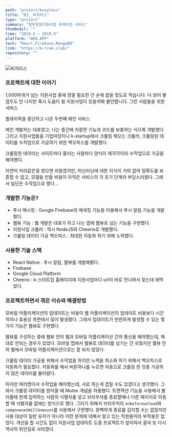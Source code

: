```yaml
---
path: "project/busyless"
title: "03__비지리스"
type: "project"
summary: "정부창업지원사업 큐레이션 서비스"
thumbnail: ""
time: "2019.5 ~ 2019.9"
platform: "WEB,APP"
tech: "React,Firebase,MongoDB"
link: "https://m-tree.club/"
repository: ""
---
```

![비지리스](https://drive.google.com/uc?export=download&id=1cYkoaEZa9aNHL9l7ohEUIgWIQDp3Volg)

### 프로젝트에 대한 이야기
1,000여개가 넘는 지원사업 중에 정말 필요한 건 손에 꼽을 정도로 적습니다. 다 읽어 볼 엄두도 안 나지만 혹시 도움이 될 지원사업이 있을까봐 불안합니다. 그런 사람들을 위한 서비스

플레이픽을 중단하고 나온 두번째 메인 서비스

메인 개발자는 대표였고, 나는 중간에 자잘한 기능과 코드를 보충하는 식으록 개발했다. 그리고 지원사업들을 기업마당이나 k-startup에서 크롤링 해오는 크롤러, 크롤링된 데이터를 수작업으로 가공하기 위한 백오피스를 개발했다.

크롤링한 데이터는 사이트마다 올리는 사람마다 양식이 제각각이라 수작업으로 가공을 해야했다.

자연어 처리같은걸 썼으면 쉬웠겠지만, 머신러닝에 대한 지식이 거의 없어 정확도를 보증할 수 없고, 모델을 만들 비용이 아직은 서비스의 극 초기 단계라 부담스러웠다. 그래서 일단은 수작업으로 했다...

### 개발한 기능은?
* 푸시 메시징 : Google Firebase의 메세징 기능을 이용해서 푸시 알림 기능을 개발했다.
* 웹뷰 기능 : 웹 개발은 대표가 하고 나는 앱에 웹뷰로 심는 기능을 구현했다.
* 지원사업 크롤러 : 역시 NodeJS와 Cheerio로 개발했다.
* 크롤링 데이터 가공 백오피스 : 최대한 자동화 하기 위해 노력했다.

### 사용한 기술 스택
* React Native : 푸시 알림, 웹뷰를 개발해봤다.
* Firebase
* Google Cloud Platform
* Cheerio : k-스타트업 홈페이지에 지원사업마다 url이 바로 안나와서 찾는데 애먹었다.

### 프로젝트하면서 겪은 이슈와 해결방법
모바일 어플리케이션의 업데이트는 비용이 웹 어플리케이션의 업데이트 비용보다 시간적이나 효용성 측면에서 많이 발생했다. 그래서 업데이트가 빈번하게 발생할 수 있는 몇가지 기능은 웹뷰로 구현했다.

웹뷰를 구성하는 중에 웹뷰 안의 웹과 모바일 어플리케이션 간의 통신을 해야했는데, 제대로 안되는 경우가 있었다. 모바일 앱에서 웹뷰로 데이터를 넘기는 건 쉬웠지만 웹뷰 안의 웹에서 모바일 어플리케이션으로는 잘 되지 않았다.

크롤링 데이터 가공을 위해서 수작업을 하지만 노력을 최소화 하기 위해서 백오피스로 자동화가 필요했다. 자동화를 해서 버튼하나를 누르면 자동으로 크롤링 한 것중 가공하지 않은 데이터를 불러왔다.

하지만 여러명이서 수작업을 해야했는데, 서로 하는게 겹칠 수도 있겠다고 생각했다. 그래서 크롤링 데이터를 받아올 때 Mutex 개념을 차용했다. 트랜잭션 기능을 사용해서 불러올때 현재 입력하는 사람의 식별자를 넣고
브라우저를 종료할때나 다른 페이지로 이동할 때 식별자를 없애는 방식으로 했다. 그러기 위해서 브라우저의 `onbeforeunload`와 `componenetWillUnmount`를 사용해서 구현했다. 완벽하게 종료를 감지할 수는 없었지만 사용 대상이
일반 유저가 아니라 이런 문제에 대해서 알고 있는 직원들이라 부작용은 없었다. 개선을 할 시간도 없이 지원사업 업데이트 도중 프로젝트가 엎어져서 결국 또 다시 역사의 뒤안길로 사라졌다.
